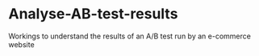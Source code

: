# Analyse-AB-test-results
Workings to understand the results of an A/B test run by an e-commerce website
